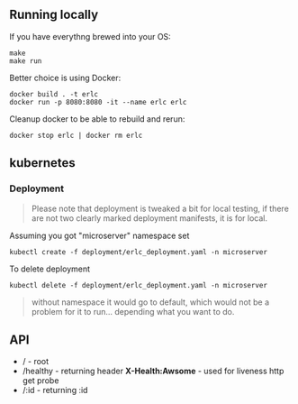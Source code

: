 ## Running locally

If you have everythng brewed into your OS:

```
make 
make run
```

Better choice is using Docker:

```
docker build . -t erlc
docker run -p 8080:8080 -it --name erlc erlc
```

Cleanup docker to be able to rebuild and rerun:

```
docker stop erlc | docker rm erlc
```

## kubernetes

### Deployment

> Please note that deployment is tweaked a bit for local testing, if there are not two clearly marked deployment manifests, it is for local.

Assuming you got "microserver" namespace set
```
kubectl create -f deployment/erlc_deployment.yaml -n microserver
```
To delete deployment
```
kubectl delete -f deployment/erlc_deployment.yaml -n microserver
```

> without namespace it would go to default, which would not be a problem for it to run... depending what you want to do.


## API

- / - root
- /healthy - returning header **X-Health:Awsome** - used for liveness http get probe
- /:id - returning :id